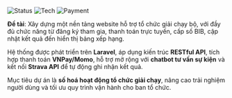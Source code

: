 ![Status](https://img.shields.io/badge/status-in%20progress-yellow)
![Tech](https://img.shields.io/badge/Laravel-RESTful%20API-red)
![Payment](https://img.shields.io/badge/payment-VNPay%20%7C%20Momo-green)

**Đề tài**: Xây dựng một nền tảng website hỗ trợ tổ chức giải chạy bộ, với đầy đủ chức năng từ đăng ký tham gia, thanh toán trực tuyến, cấp số BIB, cập nhật kết quả đến hiển thị bảng xếp hạng.

Hệ thống được phát triển trên **Laravel**, áp dụng kiến trúc **RESTful API**, tích hợp thanh toán **VNPay/Momo**, hỗ trợ mở rộng với **chatbot tư vấn sự kiện** và kết nối **Strava API** để tự động ghi nhận kết quả.

Mục tiêu dự án là **số hoá hoạt động tổ chức giải chạy**, nâng cao trải nghiệm người dùng và tối ưu quy trình vận hành cho ban tổ chức.
